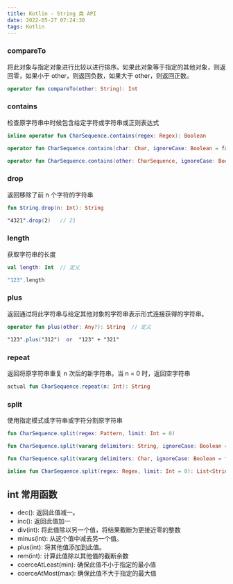 ```yaml
---
title: Kotlin - String 类 API
date: 2022-05-27 07:24:30
tags: Kotlin
---
```


### compareTo
将此对象与指定对象进行比较以进行排序。如果此对象等于指定的其他对象，则返回零，如果小于 other，则返回负数，如果大于 other，则返回正数。
``` kotlin
operator fun compareTo(other: String): Int
```


### contains
检查原字符串中时候包含给定字符或字符串或正则表达式
``` kotlin
inline operator fun CharSequence.contains(regex: Regex): Boolean

operator fun CharSequence.contains(char: Char, ignoreCase: Boolean = false): Boolean

operator fun CharSequence.contains(other: CharSequence, ignoreCase: Boolean = false): Boolean
```


### drop
返回移除了前 n 个字符的字符串
``` kotlin
fun String.drop(n: Int): String

"4321".drop(2)   // 21
```


### length
获取字符串的长度
``` kotlin
val length: Int  // 定义

"123".length
```


### plus
返回通过将此字符串与给定其他对象的字符串表示形式连接获得的字符串。
``` kotlin
operator fun plus(other: Any?): String  // 定义

"123".plus("312")  or  "123" + "321"
```


### repeat
返回将原字符串重复 n 次后的新字符串。当 n = 0 时，返回空字符串
``` kotlin
actual fun CharSequence.repeat(n: Int): String
```


### split
使用指定模式或字符串或字符分割原字符串
``` kotlin
fun CharSequence.split(regex: Pattern, limit: Int = 0)

fun CharSequence.split(vararg delimiters: String, ignoreCase: Boolean = false, limit: Int = 0): List<String>

fun CharSequence.split(vararg delimiters: Char, ignoreCase: Boolean = false, limit: Int = 0): List<String>

inline fun CharSequence.split(regex: Regex, limit: Int = 0): List<String>
```







## int 常用函数
* dec(): 返回此值减一。
* inc(): 返回此值加一
* div(int): 将此值除以另一个值，将结果截断为更接近零的整数
* minus(int): 从这个值中减去另一个值。
* plus(int): 将其他值添加到此值。
* rem(int): 计算此值除以其他值的截断余数
* coerceAtLeast(min): 确保此值不小于指定的最小值
* coerceAtMost(max): 确保此值不大于指定的最大值












